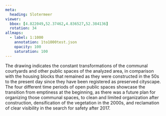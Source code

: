 ```yaml
---
meta:
  heading: Slotermeer
viewer:
  bbox: [4.822049,52.37462,4.836527,52.384136]
  rotation: 34
allmaps:
  - label: 1:1000
    annotation: 1to1000test.json
    opacity: 100
    saturation: 100
---
```

The drawing indicates the constant transformations of the communal courtyards and other public spaces of the analyzed area, in comparison with the housing blocks that remained as they were constructed in the 50s to the present day since they have been registered as preserved cityscape. The four different time periods of open public spaces showcase the transition from emptiness at the beginning, as there was a future plan for organizing those communal spaces, to clean and limited organization after construction, densification of the vegetation in the 2000s, and reclamation of clear visibility in the search for safety after 2017.